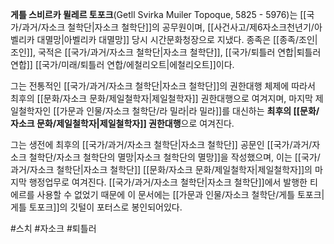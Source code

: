 **게틀 스비르카 뮐레르 토포크**(Getll Svirka Muiler Topoque, 5825 - 5976)는 [[국가/과거/자소크 철학단|자소크 철학단]]의 공무원이며, [[사건사고/제6자소크천년기/아벨리카 대멸망|아벨리카 대멸망]] 당시 시간문화청장으로 지냈다. 종족은 [[종족/조인|조인]], 국적은 [[국가/과거/자소크 철학단|자소크 철학단]], [[국가/퇴틀러 연합|퇴틀러 연합]] [[국가/미래/퇴틀러 연합/에철리오트|에철리오트]]이다.

그는 전통적인 [[국가/과거/자소크 철학단|자소크 철학단]]의 권한대행 체제에 따라서 최후의 [[문화/자소크 문화/제일철학자|제일철학자]] 권한대행으로 여겨지며, 마지막 제일철학자인 [[가문과 인물/자소크 철학단/라 밀라|라 밀라]]를 대신하는 **최후의 [[문화/자소크 문화/제일철학자|제일철학자]] 권한대행**으로 여겨진다.

그는 생전에 최후의 [[국가/과거/자소크 철학단|자소크 철학단]] 공문인 [[국가/과거/자소크 철학단/자소크 철학단의 멸망|자소크 철학단의 멸망]]을 작성했으며, 이는 [[국가/과거/자소크 철학단|자소크 철학단]] [[문화/자소크 문화/제일철학자|제일철학자]]의 마지막 행정업무로 여겨진다. [[국가/과거/자소크 철학단|자소크 철학단]]에서 발행한 티에르를 사용할 수 없었기 때문에 이 문서에는 [[가문과 인물/자소크 철학단/게틀 토포크|게틀 토포크]]의 깃털이 포터스로 봉인되어있다.


#스치 #자소크 #퇴틀러 